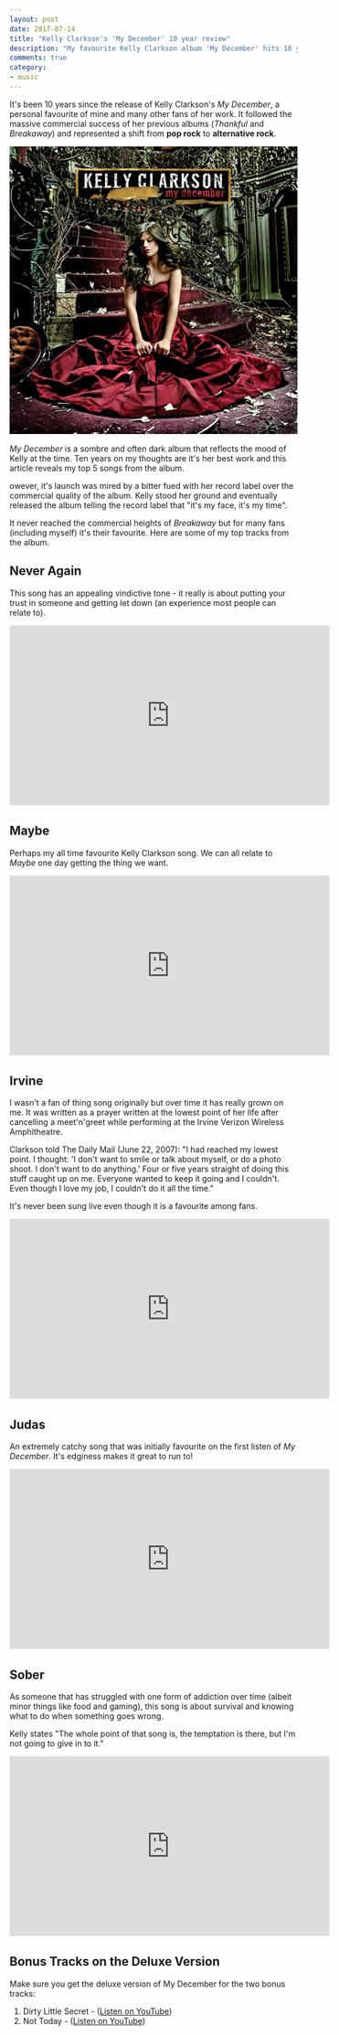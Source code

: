 ```yaml
---
layout: post
date: 2017-07-14
title: "Kelly Clarkson's 'My December' 10 year review"
description: "My favourite Kelly Clarkson album 'My December' hits 10 years old in 2017, I take a look at it's release and some of my favourite tracks."
comments: true
category: 
- music
---
```


It's been 10 years since the release of Kelly Clarkson's *My December*, a personal favourite of mine and many other fans of her work. It followed the massive commercial success of her previous albums (*Thankful* and *Breakaway*) and represented a shift from **pop rock** to **alternative rock**. 

![Kelly Clarkson My December](/images/feature-my-december.jpg)

*My December* is a sombre and often dark album that reflects the mood of Kelly at the time. Ten years on my thoughts are it's her best work and this article reveals my top 5 songs from the album.

<!--more-->

owever, it's launch was mired by a bitter fued with her record label over the commercial quality of the album. Kelly stood her ground and eventually released the album telling the record label that "it's my face, it's my time". 

It never reached the commercial heights of *Breakaway* but for many fans (including myself) it's their favourite. Here are some of my top tracks from the album.

## Never Again

This song has an appealing vindictive tone - it really is about putting your trust in someone and getting let down (an experience most people can relate to).

<iframe width="560" height="315" src="https://www.youtube.com/embed/GVYesEpMr84" frameborder="0" allowfullscreen></iframe>

## Maybe

Perhaps my all time favourite Kelly Clarkson song. We can all relate to *Maybe* one day getting the thing we want. 

<iframe width="560" height="315" src="https://www.youtube.com/embed/VwkZ0ro1dh4" frameborder="0" allowfullscreen></iframe>

## Irvine

I wasn't a fan of thing song originally but over time it has really grown on me. It was written as a prayer written at the lowest point of her life after cancelling a meet'n'greet while performing at the Irvine Verizon Wireless Amphitheatre.

Clarkson told The Daily Mail (June 22, 2007): "I had reached my lowest point. I thought: 'I don't want to smile or talk about myself, or do a photo shoot. I don't want to do anything.' Four or five years straight of doing this stuff caught up on me. Everyone wanted to keep it going and I couldn't. Even though I love my job, I couldn't do it all the time."

It's never been sung live even though it is a favourite among fans.

<iframe width="560" height="315" src="https://www.youtube.com/embed/dCalNw4wSjs" frameborder="0" allowfullscreen></iframe>

## Judas

An extremely catchy song that was initially favourite on the first listen of *My December*. It's edginess makes it great to run to!

<iframe width="560" height="315" src="https://www.youtube.com/embed/m7E8sB_NcAI" frameborder="0" allowfullscreen></iframe>

## Sober

As someone that has struggled with one form of addiction over time (albeit minor things like food and gaming), this song is about survival and knowing what to do when something goes wrong.

Kelly states "The whole point of that song is, the temptation is there, but I'm not going to give in to it."

<iframe width="560" height="315" src="https://www.youtube.com/embed/mQs0IwqwDaE" frameborder="0" allowfullscreen></iframe>

## Bonus Tracks on the Deluxe Version

Make sure you get the deluxe version of My December for the two bonus tracks:

1. Dirty Little Secret - ([Listen on YouTube](https://www.youtube.com/watch?v=R9KHlt4JiIs))
2. Not Today - ([Listen on YouTube](https://www.youtube.com/watch?v=6HEHakBVljI))

